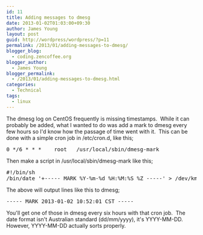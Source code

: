 ```yaml
---
id: 11
title: Adding messages to dmesg
date: 2013-01-02T01:03:00+09:30
author: James Young
layout: post
guid: http://wordpress/wordpress/?p=11
permalink: /2013/01/adding-messages-to-dmesg/
blogger_blog:
  - coding.zencoffee.org
blogger_author:
  - James Young
blogger_permalink:
  - /2013/01/adding-messages-to-dmesg.html
categories:
  - Technical
tags:
  - linux
---
```

The dmesg log on CentOS frequently is missing timestamps.  While it can probably be added, what I wanted to do was add a mark to dmesg every few hours so I'd know how the passage of time went with it.  This can be done with a simple cron job in /etc/cron.d, like this;

<pre>0 */6 * * *    root   /usr/local/sbin/dmesg-mark</pre>

Then make a script in /usr/local/sbin/dmesg-mark like this;

<pre>#!/bin/sh
/bin/date '+----- MARK %Y-%m-%d %H:%M:%S %Z -----' &gt; /dev/kmsg</pre>

The above will output lines like this to dmesg;

<pre>----- MARK 2013-01-02 10:52:01 CST -----</pre>

You'll get one of those in dmesg every six hours with that cron job.  The date format isn't Australian standard (dd/mm/yyyy), it's YYYY-MM-DD.  However, YYYY-MM-DD actually sorts properly.